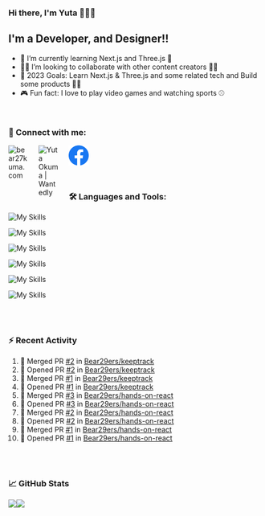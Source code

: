 ### Hi there, I'm Yuta 🤟🏻🐻

## I'm a Developer, and Designer!!

- 🌱 I’m currently learning Next.js and Three.js 🤣
- 👬🏻 I’m looking to collaborate with other content creators 👋🏻
- 🥅 2023 Goals: Learn Next.js & Three.js and some related tech and Build some products 💪🏻
- 🎮 Fun fact: I love to play video games and watching sports ⚾️

<br />

### :wave: Connect with me:

[<img align="left" alt="bear27kuma.com" width="40px" src="https://user-images.githubusercontent.com/39920490/156489586-f125813b-e344-46d6-9306-f5786684b976.jpg" style="margin-right: 20px;" />](https://bear29ers.github.io/)
[<img align="left" alt="Yuta Okuma | Wantedly" width="40px" src="https://user-images.githubusercontent.com/39920490/156489528-fdc520d6-10f1-43b6-8bf8-fadf8dcf1a90.jpg" style="margin-right: 20px;" />](https://www.wantedly.com/id/yuta_okuma_b)
[<img align="left" alt="Yuta Okuma | Facebook" width="40px" src="https://github.com/github/explore/blob/main/topics/facebook/facebook.png?raw=true" style="margin-right: 20px;" />](https://www.facebook.com/kumakuma1129/)

[//]: # '[<img align="left" alt="Yuta Okuma | Instagram" width="40px" src="https://github.com/github/explore/blob/main/topics/instagram/instagram.png?raw=true" />](https://www.instagram.com/bear_27earl/)'

<br />
<br />
<br />
<br />

### :hammer_and_wrench: Languages and Tools:

![My Skills](https://skillicons.dev/icons?i=html,css,sass,tailwind,bootstrap,js)

![My Skills](https://skillicons.dev/icons?i=ts,jquery,react,nextjs,vercel,vue)

![My Skills](https://skillicons.dev/icons?i=nodejs,express,jest,php,laravel,mysql)

![My Skills](https://skillicons.dev/icons?i=docker,git,github,githubactions,aws,linux)

![My Skills](https://skillicons.dev/icons?i=vim,neovim,lua,md,idea,vscode)

![My Skills](https://skillicons.dev/icons?i=atom,webpack,xd,ps,ai,ae)

<br />
<br />

### :zap: Recent Activity

<!--START_SECTION:activity-->

1. 🎉 Merged PR [#2](https://github.com/Bear29ers/keeptrack/pull/2) in [Bear29ers/keeptrack](https://github.com/Bear29ers/keeptrack)
2. 💪 Opened PR [#2](https://github.com/Bear29ers/keeptrack/pull/2) in [Bear29ers/keeptrack](https://github.com/Bear29ers/keeptrack)
3. 🎉 Merged PR [#1](https://github.com/Bear29ers/keeptrack/pull/1) in [Bear29ers/keeptrack](https://github.com/Bear29ers/keeptrack)
4. 💪 Opened PR [#1](https://github.com/Bear29ers/keeptrack/pull/1) in [Bear29ers/keeptrack](https://github.com/Bear29ers/keeptrack)
5. 🎉 Merged PR [#3](https://github.com/Bear29ers/hands-on-react/pull/3) in [Bear29ers/hands-on-react](https://github.com/Bear29ers/hands-on-react)
6. 💪 Opened PR [#3](https://github.com/Bear29ers/hands-on-react/pull/3) in [Bear29ers/hands-on-react](https://github.com/Bear29ers/hands-on-react)
7. 🎉 Merged PR [#2](https://github.com/Bear29ers/hands-on-react/pull/2) in [Bear29ers/hands-on-react](https://github.com/Bear29ers/hands-on-react)
8. 💪 Opened PR [#2](https://github.com/Bear29ers/hands-on-react/pull/2) in [Bear29ers/hands-on-react](https://github.com/Bear29ers/hands-on-react)
9. 🎉 Merged PR [#1](https://github.com/Bear29ers/hands-on-react/pull/1) in [Bear29ers/hands-on-react](https://github.com/Bear29ers/hands-on-react)
10. 💪 Opened PR [#1](https://github.com/Bear29ers/hands-on-react/pull/1) in [Bear29ers/hands-on-react](https://github.com/Bear29ers/hands-on-react)

<!--END_SECTION:activity-->

<br />
<br />

### :chart_with_upwards_trend: GitHub Stats

<div style="display: flex;">
    <a href="https://github.com/Bear29ers">
        <img height="200px;" src="https://github-readme-stats.vercel.app/api?username=Bear29ers&show_icons=true&theme=bear">
    </a>
    <a href="https://github.com/Bear29ers">
        <img height="200px" src="https://github-readme-stats.vercel.app/api/top-langs/?username=Bear29ers&langs_count=6&layout=compact&theme=bear">
    </a>
</div>
